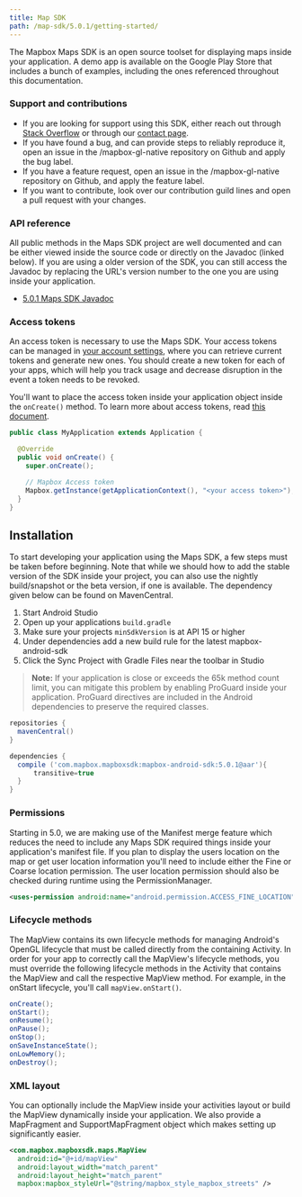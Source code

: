 ```yaml
---
title: Map SDK
path: /map-sdk/5.0.1/getting-started/
---
```


The Mapbox Maps SDK is an open source toolset for displaying maps inside your application. A demo app is available on the Google Play Store that includes a bunch of examples, including the ones referenced throughout this documentation.

### Support and contributions

- If you are looking for support using this SDK, either reach out through [Stack Overflow](https://stackoverflow.com/questions/tagged/mapbox+android) or through our [contact page](https://www.mapbox.com/contact/).
- If you have found a bug, and can provide steps to reliably reproduce it, open an issue in the /mapbox-gl-native repository on Github and apply the bug label.
- If you have a feature request, open an issue in the /mapbox-gl-native repository on Github, and apply the feature label.
- If you want to contribute, look over our contribution guild lines and open a pull request with your changes.

### API reference
All public methods in the Maps SDK project are well documented and can be either viewed inside the source code or directly on the Javadoc (linked below). If you are using a older version of the SDK, you can still access the Javadoc by replacing the URL's version number to the one you are using inside your application.

- [5.0.1 Maps SDK Javadoc](https://www.mapbox.com/android-docs/api/map-sdk/5.0.1/index.html)

### Access tokens
An access token is necessary to use the Maps SDK. Your access tokens can be managed in [your account settings](https://www.mapbox.com/account/apps/), where you can retrieve current tokens and generate new ones. You should create a new token for each of your apps, which will help you track usage and decrease disruption in the event a token needs to be revoked.

You'll want to place the access token inside your application object inside the `onCreate()` method. To learn more about access tokens, read [this document](https://www.mapbox.com/help/create-api-access-token/).

```java
public class MyApplication extends Application {

  @Override
  public void onCreate() {
    super.onCreate();

    // Mapbox Access token
    Mapbox.getInstance(getApplicationContext(), "<your access token>");
  }
}
```

## Installation
To start developing your application using the Maps SDK, a few steps must be taken before beginning. Note that while we should how to add the stable version of the SDK inside your project, you can also use the nightly build/snapshot or the beta version, if one is available. The dependency given below can be found on MavenCentral.

1. Start Android Studio
2. Open up your applications `build.gradle`
3. Make sure your projects `minSdkVersion` is at API 15 or higher
4. Under dependencies add a new build rule for the latest mapbox-android-sdk
5. Click the Sync Project with Gradle Files near the toolbar in Studio

> **Note:** If your application is close or exceeds the 65k method count limit, you can mitigate this problem by enabling ProGuard inside your application. ProGuard directives are included in the Android dependencies to preserve the required classes.

```groovy
repositories {
  mavenCentral()
}

dependencies {
  compile ('com.mapbox.mapboxsdk:mapbox-android-sdk:5.0.1@aar'){
      transitive=true
  }
}
```

### Permissions
Starting in 5.0, we are making use of the Manifest merge feature which reduces the need to include any Maps SDK required things inside your application's manifest file. If you plan to display the users location on the map or get user location information you'll need to include either the Fine or Coarse location permission. The user location permission should also be checked during runtime using the PermissionManager.

```xml
<uses-permission android:name="android.permission.ACCESS_FINE_LOCATION" />
```

### Lifecycle methods
The MapView contains its own lifecycle methods for managing Android's OpenGL lifecycle that must be called directly from the containing Activity. In order for your app to correctly call the MapView's lifecycle methods, you must override the following lifecycle methods in the Activity that contains the MapView and call the respective MapView method. For example, in the onStart lifecycle, you'll call `mapView.onStart()`.

```java
onCreate();
onStart();
onResume();
onPause();
onStop();
onSaveInstanceState();
onLowMemory();
onDestroy();
```

### XML layout
You can optionally include the MapView inside your activities layout or build the MapView dynamically inside your application. We also provide a MapFragment and SupportMapFragment object which makes setting up significantly easier.

```xml
<com.mapbox.mapboxsdk.maps.MapView
  android:id="@+id/mapView"
  android:layout_width="match_parent"
  android:layout_height="match_parent"
  mapbox:mapbox_styleUrl="@string/mapbox_style_mapbox_streets" />
```

<!-- TODO link to dynamically add a map example -->
